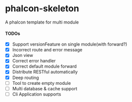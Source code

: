 # phalcon-skeleton
A phalcon template for multi module


#### TODOs

- [x] Support versionFeature on single module(with forward?)
- [x] Incorrect route and error message
- [x] Json view
- [x] Correct error handler
- [x] Correct default module forward
- [x] Distribute RESTful automatically
- [x] Deep routing
- [ ] Tool to create empty module
- [ ] Multi database & cache support
- [ ] Cli Application supports
